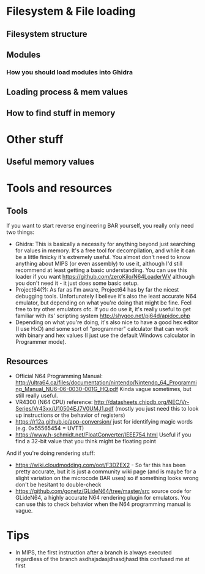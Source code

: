 
# Filesystem & File loading
## Filesystem structure
## Modules
### How you should load modules into Ghidra
## Loading process & mem values
## How to find stuff in memory
# Other stuff
## Useful memory values

# Tools and resources
## Tools
If you want to start reverse engineering BAR yourself, you really only need two things:
 * Ghidra: This is basically a necessity for anything beyond just searching for values in memory. It's a free 
   tool for decompilation, and while it can be a little finicky it's extremely useful. You almost don't need to know
   anything about MIPS (or even assembly) to use it, although I'd still recommend at least getting a basic understanding.
   You can use this loader if you want https://github.com/zeroKilo/N64LoaderWV although you don't need it - it just does
   some basic setup.
 * Project64(?): As far as I'm aware, Project64 has by far the nicest debugging tools. Unfortunately I believe it's also the least
   accurate N64 emulator, but depending on what you're doing that might be fine. Feel free to try other emulators ofc. If you do use it,
   it's really useful to get familiar with its' scripting system http://shygoo.net/pj64d/apidoc.php
 * Depending on what you're doing, it's also nice to have a good hex editor (I use HxD) and some sort of "programmer" calculator that
   can work with binary and hex values (I just use the default Windows calculator in Programmer mode).
   
## Resources
 * Official N64 Programming Manual: http://ultra64.ca/files/documentation/nintendo/Nintendo_64_Programming_Manual_NU6-06-0030-001G_HQ.pdf 
   Kinda vague sometimes, but still really useful.
 * VR4300 (N64 CPU) reference: http://datasheets.chipdb.org/NEC/Vr-Series/Vr43xx/U10504EJ7V0UMJ1.pdf (mostly you just 
   need this to look up instructions or the behavior of registers)
 * https://r12a.github.io/app-conversion/ just for identifying magic words (e.g. 0x55565454 = UVTT)
 * https://www.h-schmidt.net/FloatConverter/IEEE754.html Useful if you find a 32-bit value that you think might be floating point
 
And if you're doing rendering stuff:
 * https://wiki.cloudmodding.com/oot/F3DZEX2 - So far this has been pretty accurate, but it is just a community wiki page (and is maybe for a 
   slight variation on the microcode BAR uses) so if something looks wrong don't be hesitant to double-check
 * https://github.com/gonetz/GLideN64/tree/master/src source code for GLideN64, a highly accurate N64 rendering plugin for emulators. 
   You can use this to check behavior when the N64 programming manual is vague.
 
# Tips
 * In MIPS, the first instruction after a branch is always executed regardless of the branch asdhajsdasjdhasdjhasd this confused me at first
